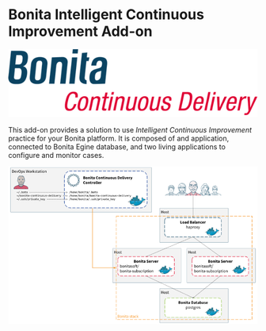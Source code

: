 # Bonita Intelligent Continuous Improvement Add-on

![Bonita Intelligent Continuous Improvement Add-on](images/ici.png)

This add-on provides a solution to use _Intelligent Continuous Improvement_ practice for your Bonita platform.
It is composed of and application, connected to Bonita Egine database, and two living applications
 to configure and monitor cases.

![Bonita Intelligent Continuous Improvement](images/bonita_ici_stack.png)

